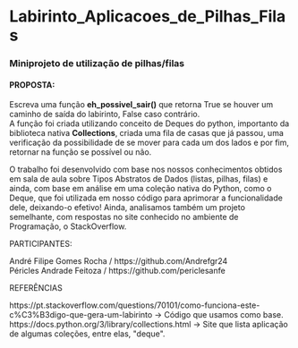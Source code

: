# Labirinto_Aplicacoes_de_Pilhas_Filas
### Miniprojeto de utilização de pilhas/filas
#### PROPOSTA:
<p text_align="center" justify_content="center">
Escreva uma função <b>eh_possivel_sair()</b> que retorna True se houver um caminho de saída do labirinto, False caso contrário. </br>
A função foi criada utilizando conceito de Deques do python, importanto da biblioteca nativa <b>Collections</b>, criada uma fila de casas que já passou, uma verificação da possibilidade de se mover para cada um dos lados e por fim, retornar na função se possível ou não.</br>
</p>
<p>O trabalho foi desenvolvido com base nos nossos conhecimentos obtidos em sala de aula sobre Tipos Abstratos de Dados (listas, pilhas, filas) e ainda, com base em análise em uma coleção nativa do Python, como o Deque, que foi utilizada em nosso código para aprimorar a funcionalidade dele, deixando-o efetivo! 
Ainda, analisamos também um projeto semelhante, com respostas no site conhecido no ambiente de Programação, o StackOverflow.
</p>
<p>PARTICIPANTES:</p>
André Filipe Gomes Rocha / https://github.com/Andrefgr24 <br>
Péricles Andrade Feitoza / https://github.com/periclesanfe
<p>REFERÊNCIAS</p>
https://pt.stackoverflow.com/questions/70101/como-funciona-este-c%C3%B3digo-que-gera-um-labirinto -> Código que usamos como base.
https://docs.python.org/3/library/collections.html -> Site que lista aplicação de algumas coleções, entre elas, "deque".


